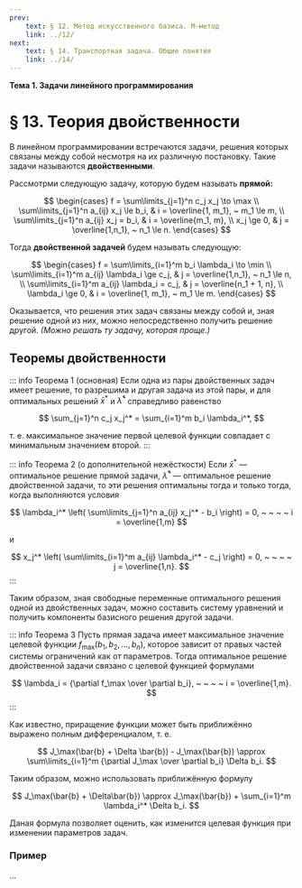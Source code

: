 ```yaml
---
prev:
    text: § 12. Метод искусственного базиса. М-метод
    link: ../12/
next:
    text: § 14. Транспортная задача. Общие понятия
    link: ../14/
---
```


**Тема 1. Задачи линейного программирования**

# § 13. Теория двойственности

В линейном программировании встречаются задачи, решения которых связаны между собой несмотря на их различную постановку. Такие задачи называются **двойственными**.

Рассмотрми следующую задачу, которую будем называть **прямой:**

$$
\begin{cases}
f = \sum\limits_{j=1}^n c_j x_j \to \max \\
\sum\limits_{j=1}^n a_{ij} x_j \le b_i, & i = \overline{1, m_1}, ~ m_1 \le m, \\
\sum\limits_{j=1}^n a_{ij} x_j = b_i, & i = \overline{m_1, m}, \\
x_j \ge 0, & j = \overline{1,n_1}, ~ n_1 \le n.
\end{cases}
$$

Тогда **двойственной задачей** будем называть следующую:

$$
\begin{cases}
f = \sum\limits_{i=1}^m b_i \lambda_i \to \min \\
\sum\limits_{i=1}^m a_{ij} \lambda_i \ge c_j, & j = \overline{1,n_1}, ~ n_1 \le n, \\
\sum\limits_{i=1}^m a_{ij} \lambda_i = c_j, & j = \overline{n_1 + 1, n}, \\
\lambda_i \ge 0, & i = \overline{1, m_1}, ~ m_1 \le m.
\end{cases}
$$

Оказывается, что решения этих задач связаны между собой и, зная решение одной из них, можно непосредственно получить решение другой. *(Можно решать ту задачу, которая проще.)*

## Теоремы двойственности

::: info Теорема 1 (основная)
Если одна из пары двойственных задач имеет решение, то разрешима и другая задача из этой пары, и для оптимальных решений $\bar{x}^*$ и $\bar{\lambda}^*$ справедливо равенство

$$
\sum_{j=1}^n c_j x_j^* = \sum_{i=1}^m b_i \lambda_i^*,
$$

т. е. максимальное значение первой целевой функции совпадает с минимальным значением второй.
:::

::: info Теорема 2 (о дополнительной нежёсткости)
Если $\bar{x}^*$ — оптимальное решение прямой задачи, $\bar{\lambda}^*$ — оптимальное решение двойственной задачи, то эти решения оптимальны тогда и только тогда, когда выполняются условия

$$
\lambda_i^* \left(
    \sum\limits_{j=1}^n a_{ij} x_j^* - b_i
\right) = 0, ~ ~ ~ ~ i = \overline{1,m}
$$

и

$$
x_j^* \left(
    \sum\limits_{i=1}^m a_{ij} \lambda_i^* - c_j
\right) = 0, ~ ~ ~ ~ j = \overline{1,n}.
$$
:::

Таким образом, зная свободные переменные оптимального решения одной из двойственных задач, можно составить систему уравнений и получить компоненты базисного решения другой задачи.

::: info Теорема 3
Пусть прямая задача имеет максимальное значение целевой функции $f_\max(b_1, b_2, ..., b_n)$, которое зависит от правых частей системы ограничений как от параметров. Тогда оптимальное решение двойственной задачи связано с целевой функцией формулами

$$
\lambda_i = {\partial f_\max \over \partial b_i}, ~ ~ ~ ~ i = \overline{1,m}.
$$
:::

Как известно, приращение функции может быть приближённо выражено полным дифференциалом, т. е.

$$
J_\max(\bar{b} + \Delta \bar{b}) - J_\max(\bar{b}) \approx
\sum\limits_{i=1}^m {\partial J_\max \over \partial b_i} \Delta b_i.
$$

Таким образом, можно использовать приближённую формулу

$$
J_\max(\bar{b} + \Delta\bar{b}) \approx J_\max(\bar{b}) + \sum_{i=1}^m \lambda_i^* \Delta b_i.
$$

Даная формула позволяет оценить, как изменится целевая функция при изменении параметров задач.

### Пример

...